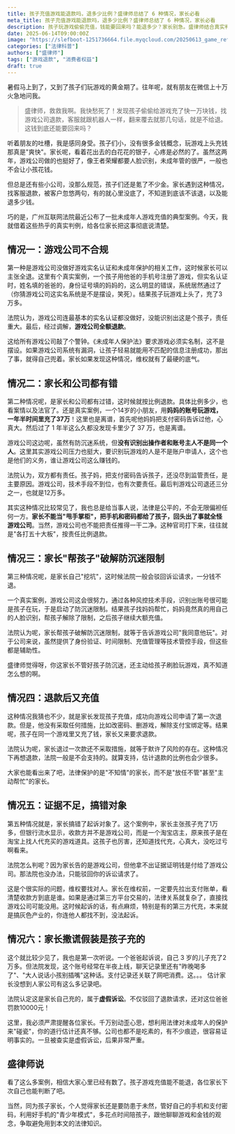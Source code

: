 ```yaml
---
title: 孩子充值游戏能退款吗，退多少比例？盛律师总结了 6 种情况，家长必看
meta_title: 孩子充值游戏能退款吗，退多少比例？盛律师总结了 6 种情况，家长必看
description: 孩子玩游戏偷偷充值，钱能要回来吗？能退多少？家长别急。盛律师结合真实判例，为您详细剖析6种常见情况下的退款策略：从游戏公司违规的全额退款，到家长也有过错时的按比例退款，再到家长协助破解或虚假诉讼等无法退款的极端情况。本文帮您理清责任，看懂法律，有效维权，避免踩坑。
date: 2025-06-14T09:00:00Z
image: "https://slefboot-1251736664.file.myqcloud.com/20250613_game_refund_cover.webp"
categories: ["法律科普"]
authors: ["盛律师"]
tags: ["游戏退款", "消费者权益"]
draft: true
---
```


暑假马上到了，又到了孩子们玩游戏的黄金期了。往年呢，就有朋友在微信上十万火急地问我。

> 盛律师，救救我啊。我快愁死了！发现孩子偷偷给游戏充了快一万块钱，找游戏公司退款，客服就跟机器人一样，翻来覆去就那几句话，就是不给退。这钱到底还能要回来吗？

听着朋友的吐槽，我是感同身受。孩子们小，没有很多金钱概念，玩游戏上头充钱那真是"爽快"。家长呢，看着花出去的白花花的银子，心疼是必然的了。虽然这两年，游戏公司做的也挺好了，像王者荣耀都要人脸识别，未成年管的很严，一般也不会让小孩花钱。

但总是还有些小公司，没那么规范，孩子们还是氪了不少金。家长遇到这种情况，找客服退款，被客户忽悠两句，有的就心里没底了，不知道到底该不该退，以及能退多少钱。

巧的是，广州互联网法院最近公布了一批未成年人游戏充值的典型案例。今天，我就借着这些热乎的真实判例，给各位家长把这事彻底说清楚。

## 情况一：游戏公司不合规

第一种是游戏公司没做好游戏实名认证和未成年保护的相关工作，这时候家长可以主张全退。这里有个真实案例，一个孩子用他爸的手机号注册了游戏，但实名认证时，姓名填的爸爸的，身份证号填的妈妈的，这么明显的错误，系统居然通过了（你猜游戏公司这实名系统是不是摆设，笑死）。结果孩子玩游戏上头了，充了3万多。

法院认为，游戏公司连最基本的实名认证都没做好，没能识别出这是个孩子，责任重大。最后，经过调解，**游戏公司全额退款**。

这给所有游戏公司敲了个警钟。《未成年人保护法》要求游戏必须实名制，这不是摆设。如果游戏公司系统有漏洞，让孩子轻易就能用不匹配的信息注册成功，那出了事，就得自己兜着。家长如果发现这种情况，维权就有了最硬的底气。

## 情况二：家长和公司都有错

第二种情况呢，是家长和公司都有过错，这时候就按比例退款。具体比例多少，也看案情以及法官了。还是真实案例，一个14岁的小朋友，用**妈妈的账号玩游戏，一年半时间里充了37万**！这里也是离谱，首先呢他妈妈把支付密码告诉过他，心真大。然后过了 1 年半这么久都没发现卡里少了 37 万，也是离谱。

游戏公司这边呢，虽然有防沉迷系统，但**没有识别出操作者和账号主人不是同一个人**。这里其实游戏公司压力也挺大，要识别玩游戏的人是不是账户申请人，这个也是他们的义务，谁让游戏公司这么赚钱的。

法院认为，双方都有责任。孩子妈，把支付密码告诉孩子，还没尽到监管责任，是主要原因。游戏公司，技术手段不到位，也有次要责任。最后判游戏公司退还三分之一，也就是12万多。

其实这种情况比较常见了，我也总是给当事人说，法律是公平的，不会无限偏袒任何一方。**家长不能当"甩手掌柜"，把手机和密码都给了孩子，回头出了事就全怪游戏公司**。当然，游戏公司也不能把责任推得一干二净。这种官司打下来，往往就是"各打五十大板"，按责任比例退款。

## 情况三：家长"帮孩子"破解防沉迷限制

第三种情况呢，是家长自己"挖坑"，这时候法院一般会驳回诉讼请求，一分钱不退。

一个真实案例，游戏公司这会很努力，通过各种风控技术手段，识别出账号很可能是孩子在玩，于是启动了防沉迷限制。结果孩子找妈妈帮忙，妈妈竟然真的用自己的人脸识别，帮孩子解除了限制，之后孩子继续大额充值。

法院认为呢，家长帮孩子破解防沉迷限制，就等于告诉游戏公司"我同意他玩"。对于公司来说，虽然提供了身份验证、时间限制、充值管理等技术管控手段，但这些都是辅助性。

盛律师觉得呀，你这家长不管好孩子防沉迷，还主动给孩子刷脸玩游戏，真不知道怎么想的啊。

## 情况四：退款后又充值

这种情况我猜也不少，就是家长发现孩子充值，成功向游戏公司申请了第一次退款。但是，他没有采取任何措施，比如改密码、删游戏，解除支付宝绑定等。结果呢，孩子在同一个游戏里又充了钱，家长又来要求退款。

法院认为呢，家长退过一次款还不采取措施，就等于默许了风险的存在。这种情况下再想退款，法院一般是不会支持的。就算支持，估计退款的比例也会少很多。

大家也能看出来了吧，法律保护的是"不知情"的家长，而不是"放任不管"甚至"主动帮忙"的家长。

## 情况五：证据不足，搞错对象

第五种情况就是，家长搞错了起诉对象了。这个案例中，家长主张孩子充了1万多，但银行流水显示，收款方并不是游戏公司，而是一个淘宝店主，原来孩子是在淘宝上找人代充买的游戏道具。这孩子也厉害，还知道找代充，心真大，没吃过亏啊看来。

法院怎么判呢？因为家长告的是游戏公司，但他拿不出证据证明钱是付给了游戏公司。那法院也没办法，只能驳回你的诉讼请求了。

这是个很实际的问题，维权要找对人。家长在维权前，一定要先拉出支付账单，看清楚收款方到底是谁。如果是通过第三方平台交易的，法律关系就复杂了，直接找游戏公司可能没用。这时候起诉的话，有点麻烦，特别是有的第三方代充，本来就是搞灰色产业的，你连他人都找不到，没法起诉。

## 情况六：家长撒谎假装是孩子充的

这个就比较少见了，我也是第一次听说。一个爸爸起诉说，自己 3 岁的儿子充了2万多。但法院发现，这个账号经常在半夜上线，聊天记录里还有"昨晚喝多了"、"大人说话小孩别插嘴"这种话。支付记录还关联了网吧消费。这。。。 估计家长没想到人家公司有这么多记录吧。

法院认定这是家长自己充的，属于**虚假诉讼**。不仅驳回了退款请求，还对这位爸爸罚款10000元！

这里，我必须严肃提醒各位家长。千万别动歪心思，想利用法律对未成年人的保护来"碰瓷"，你的道行估计还真不够。公司也都不是吃素的，有不少痕迹，很容易证明事实的。一旦被查实是虚假诉讼，后果非常严重。

## 盛律师说

看了这么多案例，相信大家心里已经有数了。孩子游戏充值能不能退，各位家长下次自己也能判断了吧。

当然，同为孩子家长，个人觉得家长还是要防患于未然，管好自己的手机和支付密码，利用好手机的"青少年模式"，多花点时间陪孩子，跟他聊聊游戏和金钱的观念，争取避免用到本文的法律知识。